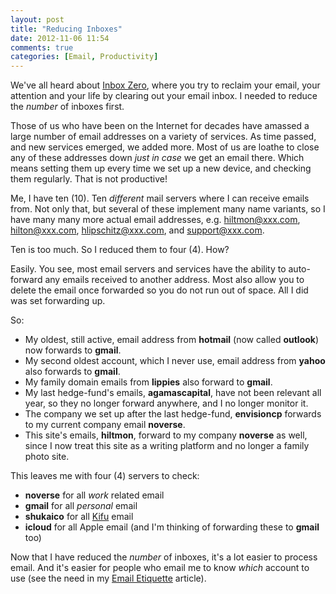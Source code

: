 ```yaml
---
layout: post
title: "Reducing Inboxes"
date: 2012-11-06 11:54
comments: true
categories: [Email, Productivity]
---
```


We've all heard about [Inbox Zero](http://inboxzero.com), where you try to reclaim your email, your attention and your life by clearing out your email inbox. I needed to reduce the *number* of inboxes first.

Those of us who have been on the Internet for decades have amassed a large number of email addresses on a variety of services. As time passed, and new services emerged, we added more. Most of us are loathe to close any of these addresses down *just in case* we get an email there. Which means setting them up every time we set up a new device, and checking them regularly. That is not productive!

Me, I have ten (10). Ten *different* mail servers where I can receive emails from. Not only that, but several of these implement many name variants, so I have many many more actual email addresses, e.g. hiltmon@xxx.com, hilton@xxx.com, hlipschitz@xxx.com, and support@xxx.com.

Ten is too much. So I reduced them to four (4). How?

Easily. You see, most email servers and services have the ability to auto-forward any emails received to another address. Most also allow you to delete the email once forwarded so you do not run out of space. All I did was set forwarding up.

So:

* My oldest, still active, email address from **hotmail** (now called **outlook**) now forwards to **gmail**.
* My second oldest account, which I never use, email address from **yahoo** also forwards to **gmail**.
* My family domain emails from **lippies** also forward to **gmail**.
* My last hedge-fund's emails, **agamascapital**, have not been relevant all year, so they no longer forward anywhere, and I no longer monitor it.
* The company we set up after the last hedge-fund, **envisioncp** forwards to my current company email **noverse**.
* This site's emails, **hiltmon**, forward to my company **noverse** as well, since I now treat this site as a writing platform and no longer a family photo site.

This leaves me with four (4) servers to check:

* **noverse** for all *work* related email
* **gmail** for all *personal* email
* **shukaico** for all [Kifu](http://www.kifuapp.com) email
* **icloud** for all Apple email (and I'm thinking of forwarding these to **gmail** too)

Now that I have reduced the *number* of inboxes, it's a lot easier to process email. And it's easier for people who email me to know *which* account to use (see the need in my [Email Etiquette](https://hiltmon.com/blog/2012/10/24/email-etiquette/) article).
